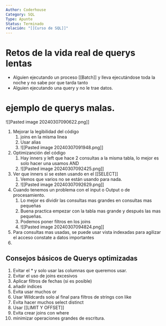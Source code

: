 ```yaml
---
Author: Coderhouse
Category: SQL
Type: Apunte
Status: Terminado
relación: "[[Curso de SQL]]"
---
```


# Retos de la vida real de querys lentas

- Alguien ejecutando un proceso [[Batch]] y lleva ejecutándose toda la noche y no sabe por que tarda tanto
- Alguien ejecutando una query y no le trae datos.

# ejemplo de querys malas.

![[Pasted image 20240307090622.png]]
1. Mejorar la legibilidad del código 
	1. joins en la misma linea 
	2. Usar alias
	3. ![[Pasted image 20240307091948.png]]
2. Optimizanción del código
	1. Hay inners y left que hace 2 consultas a la misma tabla, lo mejor es solo hacer una usamos AND 
	2. ![[Pasted image 20240307092425.png]]
3. Ver que inners si se esten usando en el [[SELECT]]
	1. Vemos que varios no se están usando para nada.
	2. ![[Pasted image 20240307092629.png]]
4. Cuando tenemos un problema con el input o Output o de procesamiento.
	1. Lo mejor es dividir las consultas mas grandes en consultas mas pequeñas
	2. Buena practica empezar con la tabla mas grande y después las mas pequeñas.
	3. Podemos poner filtros en los joins
	4. ![[Pasted image 20240307094824.png]]
5. Para consultas mas usadas, se puede usar vista indexadas para agilizar el acceso constate a datos importantes
6. 

## Consejos básicos de Querys optimizadas

1. Evitar el * y solo usar las columnas que queremos usar.
2. Evitar el uso de joins excesivos
3. Aplicar filtros de fechas (si es posible)
4. añadir indices
5. Evita usar muchos or
6. Usar Wildcards solo al final para filtros de strings con like
7. Evita hacer muchos select distinct
8. Usar [[LIMIT Y OFFSET]]
9. Evita crear joins con where
10. minimizar operaciones grandes de escritura.